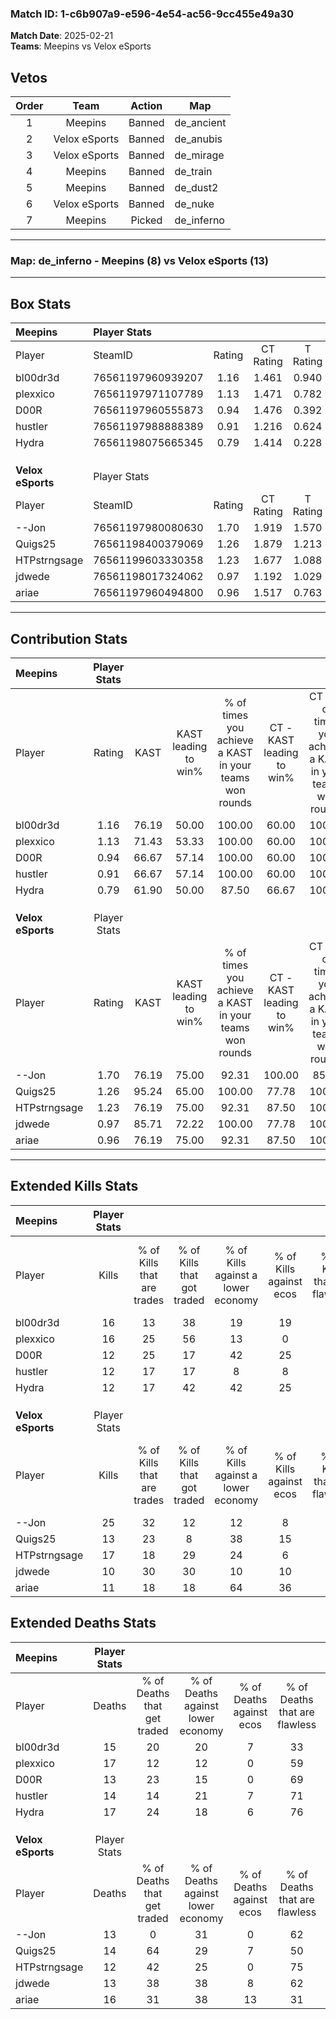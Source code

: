 ### Match ID: 1-c6b907a9-e596-4e54-ac56-9cc455e49a30  
**Match Date**: 2025-02-21  
**Teams**: Meepins vs Velox eSports  

## Vetos  

| Order | Team | Action | Map |
| :---: | :--: | :----: | --- |
| 1 | Meepins | Banned | de_ancient |
| 2 | Velox eSports | Banned | de_anubis |
| 3 | Velox eSports | Banned | de_mirage |
| 4 | Meepins | Banned | de_train |
| 5 | Meepins | Banned | de_dust2 |
| 6 | Velox eSports | Banned | de_nuke |
| 7 | Meepins | Picked | de_inferno |

---  

### **Map**: de_inferno - Meepins (8) vs Velox eSports (13)  
---  

## Box Stats  

| **Meepins**       | Player Stats      |        |           |          |       |       |       |         |        |      |     |
| :- | :- | :-: | :-: | :-: | :-: | :-: | :-: | :-: | :-: | :-: | :-: |
| Player            | SteamID           | Rating | CT Rating | T Rating | KAST  |  ADR  | Kills | Assists | Deaths | K/D  | HS% |
| bl00dr3d          | 76561197960939207 |  1.16  |   1.461   |  0.940   | 76.19 | 73.5  |  16   |    6    |   15   | 1.07 | 31  |
| plexxico          | 76561197971107789 |  1.13  |   1.471   |  0.782   | 71.43 | 92.5  |  16   |    4    |   17   | 0.94 | 56  |
| D00R              | 76561197960555873 |  0.94  |   1.476   |  0.392   | 66.67 | 63.9  |  12   |    4    |   13   | 0.92 | 33  |
| hustler           | 76561197988888389 |  0.91  |   1.216   |  0.624   | 66.67 | 59.9  |  12   |    7    |   14   | 0.86 | 33  |
| Hydra             | 76561198075665345 |  0.79  |   1.414   |  0.228   | 61.90 | 62.4  |  12   |    4    |   17   | 0.71 | 75  |
|                   |                   |        |           |          |       |       |       |         |        |      |     |
|                   |                   |        |           |          |       |       |       |         |        |      |     |
|                   |                   |        |           |          |       |       |       |         |        |      |     |
| **Velox eSports** | Player Stats      |        |           |          |       |       |       |         |        |      |     |
| Player            | SteamID           | Rating | CT Rating | T Rating | KAST  |  ADR  | Kills | Assists | Deaths | K/D  | HS% |
| --Jon             | 76561197980080630 |  1.70  |   1.919   |  1.570   | 76.19 | 110.4 |  25   |    6    |   13   | 1.92 | 44  |
| Quigs25           | 76561198400379069 |  1.26  |   1.879   |  1.213   | 95.24 | 84.7  |  13   |   12    |   14   | 0.93 | 53  |
| HTPstrngsage      | 76561199603330358 |  1.23  |   1.677   |  1.088   | 76.19 | 63.7  |  17   |    2    |   12   | 1.42 | 17  |
| jdwede            | 76561198017324062 |  0.97  |   1.192   |  1.029   | 85.71 | 57.4  |  10   |    4    |   13   | 0.77 | 40  |
| ariae             | 76561197960494800 |  0.96  |   1.517   |  0.763   | 76.19 | 77.6  |  11   |    9    |   16   | 0.69 | 27  |
---  

## Contribution Stats  

| **Meepins**       | Player Stats |       |                      |                                                        |                           |                                                             |                          |                                                            |
| :- | :-: | :-: | :-: | :-: | :-: | :-: | :-: | :-: |
| Player            |    Rating    | KAST  | KAST leading to win% | % of times you achieve a KAST in your teams won rounds | CT - KAST leading to win% | CT - % of times you achieve a KAST in your teams won rounds | T - KAST leading to win% | T - % of times you achieve a KAST in your teams won rounds |
| bl00dr3d          |     1.16     | 76.19 |        50.00         |                         100.00                         |           60.00           |                           100.00                            |          33.33           |                           100.00                           |
| plexxico          |     1.13     | 71.43 |        53.33         |                         100.00                         |           60.00           |                           100.00                            |          40.00           |                           100.00                           |
| D00R              |     0.94     | 66.67 |        57.14         |                         100.00                         |           60.00           |                           100.00                            |          50.00           |                           100.00                           |
| hustler           |     0.91     | 66.67 |        57.14         |                         100.00                         |           60.00           |                           100.00                            |          50.00           |                           100.00                           |
| Hydra             |     0.79     | 61.90 |        50.00         |                         87.50                          |           66.67           |                           100.00                            |          20.00           |                           50.00                            |
|                   |              |       |                      |                                                        |                           |                                                             |                          |                                                            |
|                   |              |       |                      |                                                        |                           |                                                             |                          |                                                            |
|                   |              |       |                      |                                                        |                           |                                                             |                          |                                                            |
| **Velox eSports** | Player Stats |       |                      |                                                        |                           |                                                             |                          |                                                            |
| Player            |    Rating    | KAST  | KAST leading to win% | % of times you achieve a KAST in your teams won rounds | CT - KAST leading to win% | CT - % of times you achieve a KAST in your teams won rounds | T - KAST leading to win% | T - % of times you achieve a KAST in your teams won rounds |
| --Jon             |     1.70     | 76.19 |        75.00         |                         92.31                          |          100.00           |                            85.71                            |          60.00           |                           100.00                           |
| Quigs25           |     1.26     | 95.24 |        65.00         |                         100.00                         |           77.78           |                           100.00                            |          54.55           |                           100.00                           |
| HTPstrngsage      |     1.23     | 76.19 |        75.00         |                         92.31                          |           87.50           |                           100.00                            |          62.50           |                           83.33                            |
| jdwede            |     0.97     | 85.71 |        72.22         |                         100.00                         |           77.78           |                           100.00                            |          66.67           |                           100.00                           |
| ariae             |     0.96     | 76.19 |        75.00         |                         92.31                          |           87.50           |                           100.00                            |          62.50           |                           83.33                            |
---  

## Extended Kills Stats  

| **Meepins**       | Player Stats |                            |                            |                                    |                         |                              |                                 |                                       |                    |           |
| :- | :-: | :-: | :-: | :-: | :-: | :-: | :-: | :-: | :-: | :-: |
| Player            |    Kills     | % of Kills that are trades | % of Kills that got traded | % of Kills against a lower economy | % of Kills against ecos | % of Kills that are flawless | % of Kills that are close duels | % of Kills that are assisted by flash | Pistol Round Kills | AWP Kills |
| bl00dr3d          |      16      |             13             |             38             |                 19                 |           19            |              69              |                0                |                   6                   |         1          |     0     |
| plexxico          |      16      |             25             |             56             |                 13                 |            0            |              63              |                6                |                  13                   |         2          |     0     |
| D00R              |      12      |             25             |             17             |                 42                 |           25            |              25              |                0                |                   0                   |         1          |     0     |
| hustler           |      12      |             17             |             17             |                 8                  |            8            |              50              |                8                |                   0                   |         1          |     5     |
| Hydra             |      12      |             17             |             42             |                 42                 |           25            |              50              |                0                |                   0                   |         1          |     0     |
|                   |              |                            |                            |                                    |                         |                              |                                 |                                       |                    |           |
|                   |              |                            |                            |                                    |                         |                              |                                 |                                       |                    |           |
|                   |              |                            |                            |                                    |                         |                              |                                 |                                       |                    |           |
| **Velox eSports** | Player Stats |                            |                            |                                    |                         |                              |                                 |                                       |                    |           |
| Player            |    Kills     | % of Kills that are trades | % of Kills that got traded | % of Kills against a lower economy | % of Kills against ecos | % of Kills that are flawless | % of Kills that are close duels | % of Kills that are assisted by flash | Pistol Round Kills | AWP Kills |
| --Jon             |      25      |             32             |             12             |                 12                 |            8            |              68              |               12                |                   0                   |         2          |     4     |
| Quigs25           |      13      |             23             |             8              |                 38                 |           15            |              54              |                8                |                   8                   |         2          |     0     |
| HTPstrngsage      |      17      |             18             |             29             |                 24                 |            6            |              59              |               12                |                   0                   |         1          |     0     |
| jdwede            |      10      |             30             |             30             |                 10                 |           10            |              50              |                0                |                  10                   |         2          |     0     |
| ariae             |      11      |             18             |             18             |                 64                 |           36            |              64              |                9                |                   9                   |         0          |     0     |
## Extended Deaths Stats  

| **Meepins**       | Player Stats |                             |                                   |                          |                               |                            |                           |               |
| :- | :-: | :-: | :-: | :-: | :-: | :-: | :-: | :-: |
| Player            |    Deaths    | % of Deaths that get traded | % of Deaths against lower economy | % of Deaths against ecos | % of Deaths that are flawless | % of Deaths that are close | % of Deaths while blinded | Deaths to AWP |
| bl00dr3d          |      15      |             20              |                20                 |            7             |              33               |             7              |             7             |       2       |
| plexxico          |      17      |             12              |                12                 |            0             |              59               |             24             |             0             |       1       |
| D00R              |      13      |             23              |                15                 |            0             |              69               |             8              |             8             |       0       |
| hustler           |      14      |             14              |                21                 |            7             |              71               |             0              |             7             |       1       |
| Hydra             |      17      |             24              |                18                 |            6             |              76               |             6              |             0             |       0       |
|                   |              |                             |                                   |                          |                               |                            |                           |               |
|                   |              |                             |                                   |                          |                               |                            |                           |               |
|                   |              |                             |                                   |                          |                               |                            |                           |               |
| **Velox eSports** | Player Stats |                             |                                   |                          |                               |                            |                           |               |
| Player            |    Deaths    | % of Deaths that get traded | % of Deaths against lower economy | % of Deaths against ecos | % of Deaths that are flawless | % of Deaths that are close | % of Deaths while blinded | Deaths to AWP |
| --Jon             |      13      |              0              |                31                 |            0             |              62               |             0              |             0             |       2       |
| Quigs25           |      14      |             64              |                29                 |            7             |              50               |             7              |             0             |       1       |
| HTPstrngsage      |      12      |             42              |                25                 |            0             |              75               |             0              |             0             |       1       |
| jdwede            |      13      |             38              |                38                 |            8             |              62               |             0              |            15             |       0       |
| ariae             |      16      |             31              |                38                 |            13            |              31               |             6              |             6             |       1       |
